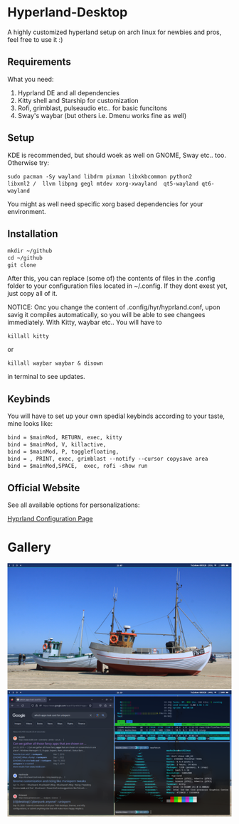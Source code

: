 # Hyperland-Desktop 
A highly customized hyperland setup on arch linux for newbies and pros, feel free to use it :)   
<h2>Requirements</h2> 
What you need:  

1. Hyprland DE and all dependencies 
2. Kitty shell and Starship for customization 
3. Rofi, grimblast, pulseaudio etc.. for basic funcitons 
4. Sway's waybar (but others i.e. Dmenu works fine as well)  

<h2>Setup</h2> 
KDE is recommended, but should woek as well on GNOME, Sway etc.. too. Otherwise  try:  

``` 
sudo pacman -Sy wayland libdrm pixman libxkbcommon python2 
libxml2 /  llvm libpng gegl mtdev xorg-xwayland  qt5-wayland qt6-wayland
```  

You might as well need specific xorg based dependencies for your environment.   

<h2>Installation</h2>  

```
mkdir ~/github 
cd ~/github 
git clone  
``` 
After this, you can replace (some of) the contents of files in the .config folder to your configuration files located in ~/.config. If they dont exest yet, just copy all of it.  

NOTICE: Onc you change the content of .config/hyr/hyprland.conf, upon savig it compiles automatically, so you will be able to see changees immediately. With Kitty, waybar etc.. You will have to  
``` 
killall kitty
``` 
or
```
killall waybar waybar & disown 
``` 
in terminal to see updates.  

<h2>Keybinds</h2> 
You will have to set up your own spedial keybinds according to your taste, mine looks like:  

``` 
bind = $mainMod, RETURN, exec, kitty 
bind = $mainMod, V, killactive, 
bind = $mainMod, P, togglefloating, 
bind = , PRINT, exec, grimblast --notify --cursor copysave area 
bind = $mainMod,SPACE,  exec, rofi -show run 
```  

<h2>Official Website</h2> 
See all available options for personalizations: 

[Hyprland Configuration Page](https://wiki.hyprland.org/Configuring/Configuring-Hyprland) 

<h1>Gallery</h1> 

![Desktop](Pictures/desktop.png) 
![Unixporn](Pictures/unixporn.png) 
